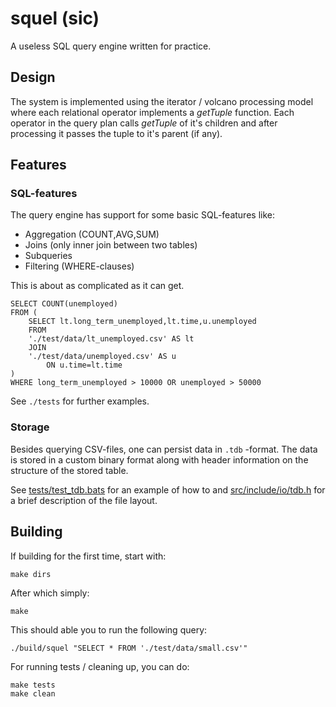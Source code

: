 # squel (sic)

A useless SQL query engine written for practice.

## Design

The system is implemented using the iterator / volcano processing model where each relational operator implements a *getTuple* function. Each operator in the query plan calls *getTuple* of it's children and after processing it passes the tuple to it's parent (if any).


## Features


### SQL-features

The query engine has support for some basic SQL-features like:
- Aggregation (COUNT,AVG,SUM)
- Joins (only inner join between two tables)
- Subqueries
- Filtering (WHERE-clauses)

This is about as complicated as it can get. 


    SELECT COUNT(unemployed)
    FROM (
        SELECT lt.long_term_unemployed,lt.time,u.unemployed
        FROM
        './test/data/lt_unemployed.csv' AS lt 
        JOIN
        './test/data/unemployed.csv' AS u
            ON u.time=lt.time
    )
    WHERE long_term_unemployed > 10000 OR unemployed > 50000


See `./tests` for further examples.

### Storage

Besides querying CSV-files, one can persist data in `.tdb` -format. The data is stored in a custom binary format along with header information on the structure of the stored table.

See [tests/test_tdb.bats](./tests/test_tdb.bats) for an example of how to and [src/include/io/tdb.h](src/include/io/tdb.h) for a brief description of the file layout.

## Building

If building for the first time, start with:

    make dirs

After which simply:

    make

This should able you to run the following query:

    ./build/squel "SELECT * FROM './test/data/small.csv'"

For running tests / cleaning up, you can do:

    make tests
    make clean




